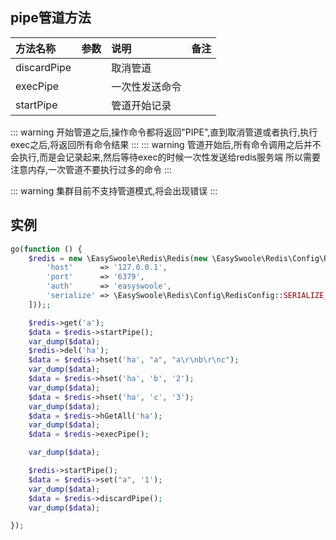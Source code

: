 ## pipe管道方法

| 方法名称    | 参数 | 说明         | 备注 |
|:------------|:----|:-------------|:----|
| discardPipe |     | 取消管道      |     |
| execPipe    |     | 一次性发送命令 |     |
| startPipe   |     | 管道开始记录  |     |

::: warning
开始管道之后,操作命令都将返回"PIPE",直到取消管道或者执行,执行exec之后,将返回所有命令结果
:::
::: warning
管道开始后,所有命令调用之后并不会执行,而是会记录起来,然后等待exec的时候一次性发送给redis服务端
所以需要注意内存,一次管道不要执行过多的命令
:::

::: warning
集群目前不支持管道模式,将会出现错误
:::

## 实例
```php
go(function () {
    $redis = new \EasySwoole\Redis\Redis(new \EasySwoole\Redis\Config\RedisConfig([
        'host'      => '127.0.0.1',
        'port'      => '6379',
        'auth'      => 'easyswoole',
        'serialize' => \EasySwoole\Redis\Config\RedisConfig::SERIALIZE_NONE
    ]));;

    $redis->get('a');
    $data = $redis->startPipe();
    var_dump($data);
    $redis->del('ha');
    $data = $redis->hset('ha', "a", "a\r\nb\r\nc");
    var_dump($data);
    $data = $redis->hset('ha', 'b', '2');
    var_dump($data);
    $data = $redis->hset('ha', 'c', '3');
    var_dump($data);
    $data = $redis->hGetAll('ha');
    var_dump($data);
    $data = $redis->execPipe();

    var_dump($data);

    $redis->startPipe();
    $data = $redis->set("a", '1');
    var_dump($data);
    $data = $redis->discardPipe();
    var_dump($data);

});
```
